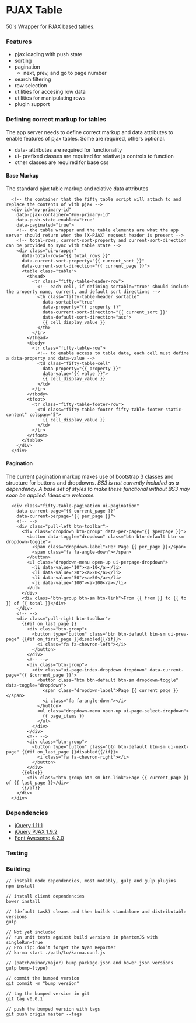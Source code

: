 # PJAX Table

50's Wrapper for [PJAX](https://github.com/defunkt/jquery-pjax) based tables.

### Features
  - pjax loading with push state
  - sorting
  - pagination
    - next, prev, and go to page number
  - search filtering
  - row selection
  - utilities for accesing row data
  - utilities for manipulating rows
  - plugin support

### Defining correct markup for tables
The app server needs to define correct markup and data attributes 
to enable features of pjax tables. Some are required, others optional.

* data- attributes are required for functionality
* ui- prefixed classes are required for relative js controls to function
* other classes are required for base css

#### Base Markup
The standard pjax table markup and relative data attributes
```
  <!-- the container that the fifty table script will attach to and replace the contents of with pjax -->
  <div id="my-primary-id" 
    data-pjax-container="#my-primary-id" 
    data-push-state-enabled="true" 
    data-paginated="true">
    <!-- the table wrapper and the table elements are what the app server should return when the [X-PJAX] request header is present -->
    <!-- total-rows, current-sort-property and current-sort-direction can be provided to sync with table state -->
    <div class="ui-wrapper" 
      data-total-rows="{{ total_rows }}" 
      data-current-sort-property="{{ current_sort }}"
      data-current-sort-direction="{{ current_page }}">
      <table class="table">
        <thead>
          <tr class="fifty-table-header-row">
            <!-- each cell, if defining sortable="true" should include the property name, current, and default sort directions -->
            <th class="fifty-table-header sortable" 
              data-sortable="true"
              data-property="{{ property }}" 
              data-current-sort-direction="{{ current_sort }}" 
              data-default-sort-direction="asc">
              {{ cell_display_value }}
            </th>
          </tr>
        </thead>
        <tbody>
          <tr class="fifty-table-row">
            <!-- to enable access to table data, each cell must define a data-property and data-value -->
            <td class="fifty-table-cell" 
              data-property="{{ property }}" 
              data-value="{{ value }}">
              {{ cell_display_value }}
            </td>
          </tr>
        </tbody>
        <tfoot>
          <tr class="fifty-table-footer-row">
            <td class="fifty-table-footer fifty-table-footer-static-content" colspan="5">
              {{ cell_display_value }}
            </td>
          </tr>
        </tfoot>
      </table>
    </div>
  </div>
```

#### Pagination
The current pagination markup makes use of bootstrap 3 classes and structure for buttons and dropdowns.
*BS3 is not currently included as a dependency. A base set of styles to make these functional without BS3 may soon be applied. Ideas are welcome.*
```
  <div class="fifty-table-pagination ui-pagination" 
    data-current-page="{{ current_page }}" 
    data-current-perpage="{{ per_page }}">
    <!-- -->
    <div class="pull-left btn-toolbar">
      <div class="dropdown btn-group" data-per-page="{{ $perpage }}">
        <button data-toggle="dropdown" class="btn btn-default btn-sm dropdown-toggle">
          <span class="dropdown-label">Per Page {{ per_page }}</span>
          <span class="fa fa-angle-down"></span>
        </button>
        <ul class="dropdown-menu open-up ui-perpage-dropdown">
          <li data-value="10"><a>10</a></li>
          <li data-value="20"><a>20</a></li>
          <li data-value="50"><a>50</a></li>
          <li data-value="100"><a>100</a></li>
        </ul>
      </div>
      <div class="btn-group btn-sm btn-link">From {{ from }} to {{ to }} of {{ total }}</div>
    </div>
    <!-- -->
    <div class="pull-right btn-toolbar">
      {{#if on_last_page }}
        <div class="btn-group">
          <button type="button" class="btn btn-default btn-sm ui-prev-page" {{#if on_first_page }}disabled{{/if}}>
            <i class="fa fa-chevron-left"></i>
          </button>
        </div>
        <!-- -->
        <div class="btn-group">
          <div class="ui-page-index-dropdown dropdown" data-current-page="{{ $current_page }}">
            <button class="btn btn-default btn-sm dropdown-toggle" data-toggle="dropdown">
              <span class="dropdown-label">Page {{ current_page }}</span>
              <i class="fa fa-angle-down"></i>
            </button>
            <ul class="dropdown-menu open-up ui-page-select-dropdown">
              {{ page_items }}
            </ul>
          </div>
        </div>
        <!-- -->
        <div class="btn-group">
          <button type="button" class="btn btn-default btn-sm ui-next-page" {{#if on_last_page }}disabled{{/if}}>
            <i class="fa fa-chevron-right"></i>
          </button>
        </div>
      {{else}}
        <div class="btn-group btn-sm btn-link">Page {{ current_page }} of {{ last_page }}</div>
      {{/if}}
    </div>
  </div>
```

### Dependencies
  - [jQuery 1.11.1](http://jquery.com/)
  - [jQuery PJAX 1.9.2](https://github.com/defunkt/jquery-pjax)
  - [Font Awesome 4.2.0](http://fortawesome.github.io/Font-Awesome/)

### Testing
  
### Building
    // install node dependencies, most notably, gulp and gulp plugins
    npm install

    // install client dependencies
    bower install

    // (default task) cleans and then builds standalone and distributable versions
    gulp

    // Not yet included
    // run unit tests against build versions in phantomJS with singleRun=true 
    // Pro Tip: don’t forget the Nyan Reporter
    // karma start ./path/to/karma.conf.js

    // (patch/minor/major) bump package.json and bower.json versions
    gulp bump-{type}

    // commit the bumped version
    git commit -m "bump version"

    // tag the bumped version in git
    git tag v0.0.1

    // push the bumped version with tags
    git push origin master --tags
